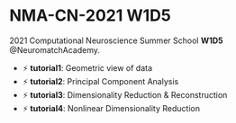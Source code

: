 # NMA-CN-2021 W1D5
2021 Computational Neuroscience Summer School **W1D5** @NeuromatchAcademy.

- ⚡ **tutorial1**: Geometric view of data  
- ⚡ **tutorial2**: Principal Component Analysis  
- ⚡ **tutorial3**: Dimensionality Reduction & Reconstruction  
- ⚡ **tutorial4**: Nonlinear Dimensionality Reduction
